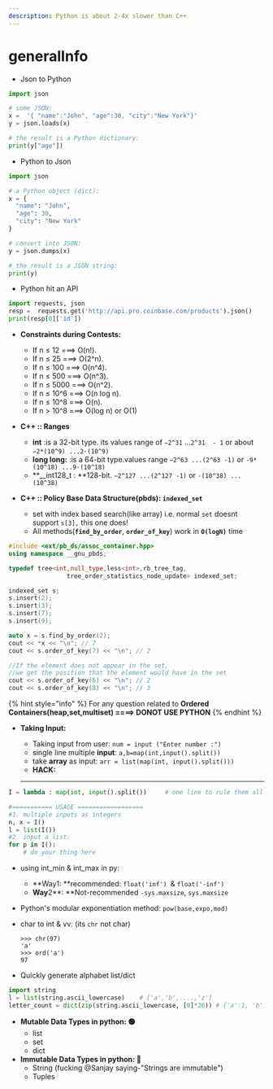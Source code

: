 ```yaml
---
description: Python is about 2-4x slower than C++
---
```


# generalInfo

* Json to Python

```python
import json

# some JSON:
x =  '{ "name":"John", "age":30, "city":"New York"}'
y = json.loads(x)

# the result is a Python dictionary:
print(y["age"])
```

* Python to Json

```python
import json

# a Python object (dict):
x = {
  "name": "John",
  "age": 30,
  "city": "New York"
}

# convert into JSON:
y = json.dumps(x)

# the result is a JSON string:
print(y)
```

* Python hit an API

```python
import requests, json
resp =  requests.get('http://api.pro.coinbase.com/products').json()
print(resp[0]['id'])
```

* **Constraints during Contests:**
  * If n ≤ 12          ===> O(n!).
  * If n ≤ 25          ===> O(2^n).
  * If n ≤ 100         ===> O(n^4).
  * If n ≤ 500         ===> O(n^3).
  * If n ≤ 5000        ===> O(n^2).
  * If n ≤ 10^6        ===> O(n log n).
  * If n ≤ 10^8        ===> O(n).
  * If n > 10^8        ===> O(log n) or O(1)
* **C++ :: Ranges**
  * **int** :is a 32-bit type. its values range of `−2^31` ...`2^31  - 1` or about `−2*(10^9) ...2·(10^9)`
  * **long long:** :is a 64-bit type.values range `−2^63 ...(2^63 -1)` or `-9*(10^18) ...9·(10^18)`
  * **\__int128\_t : **128-bit. `−2^127 ...(2^127 -1)` or `-(10^38) ...(10^38)`
*   **C++ :: Policy Base Data Structure(pbds): `indexed_set`**

    * set with index based search(like array) i.e. normal `set` doesnt support `s[3],` this one does!
    * All methods(**`find_by_order`**, **`order_of_key`**) work in **`O(logN)`** time



```cpp
#include <ext/pb_ds/assoc_container.hpp>
using namespace __gnu_pbds;

typedef tree<int,null_type,less<int>,rb_tree_tag,
                tree_order_statistics_node_update> indexed_set;

indexed_set s;
s.insert(2);
s.insert(3);
s.insert(7);
s.insert(9);    

auto x = s.find_by_order(2);
cout << *x << "\n"; // 7    
cout << s.order_of_key(7) << "\n"; // 2

//If the element does not appear in the set,
//we get the position that the element would have in the set  
cout << s.order_of_key(6) << "\n"; // 2
cout << s.order_of_key(8) << "\n"; // 3      
```

{% hint style="info" %}
For any question related to **Ordered Containers(heap,set,multiset) ====> DONOT USE PYTHON**
{% endhint %}

*   **Taking Input:**

    * Taking input from user: `num = input ("Enter number :")`
    * single line multiple **input**: `a,b=map(int,input().split())`
    * take **array** as input: `arr = list(map(int, input().split()))`
    * **HACK:**

    ****

```python
I = lambda : map(int, input().split())     # one line to rule them all

#=========== USAGE ==================
#1. multiple inputs as integers
n, x = I()
l = list(I())
#2. input a list:
for p in I():
    # do your thing here
```

* using int_min & int_max in py:
  * **Way1: **recommended: `float('inf') `& `float('-inf')`
  * **Way**2**: **Not-recommended `-sys.maxsize`, `sys.maxsize`
* Python's modular exponentiation method: `pow(base,expo,mod)`
*   char to int & vv: (its `chr` not char)

    ```
    >>> chr(97)
    'a'
    >>> ord('a')
    97
    ```
* Quickly generate alphabet list/dict

```python
import string
l = list(string.ascii_lowercase)    # ['a','b',....,'z']
letter_count = dict(zip(string.ascii_lowercase, [0]*26)) # {'a':1, 'b':1, ...'z':1}
```

* **Mutable Data Types in python: 🟢**
  * list
  * set
  * dict
* **Immutable Data Types in python: 🔴**
  * String                     (fucking @Sanjay saying-"Strings are immutable")
  * Tuples
